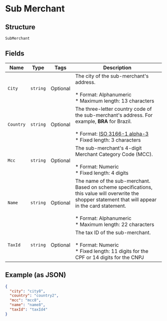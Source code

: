 
# Sub Merchant

## Structure

`SubMerchant`

## Fields

| Name | Type | Tags | Description |
|  --- | --- | --- | --- |
| `City` | `string` | Optional | The city of the sub-merchant's address.<br><br>* Format: Alphanumeric<br>* Maximum length: 13 characters |
| `Country` | `string` | Optional | The three-letter country code of the sub-merchant's address. For example, **BRA** for Brazil.<br><br>* Format: [ISO 3166-1 alpha-3](https://en.wikipedia.org/wiki/ISO_3166-1_alpha-3)<br>* Fixed length: 3 characters |
| `Mcc` | `string` | Optional | The sub-merchant's 4-digit Merchant Category Code (MCC).<br><br>* Format: Numeric<br>* Fixed length: 4 digits |
| `Name` | `string` | Optional | The name of the sub-merchant. Based on scheme specifications, this value will overwrite the shopper statement  that will appear in the card statement.<br><br>* Format: Alphanumeric<br>* Maximum length: 22 characters |
| `TaxId` | `string` | Optional | The tax ID of the sub-merchant.<br><br>* Format: Numeric<br>* Fixed length: 11 digits for the CPF or 14 digits for the CNPJ |

## Example (as JSON)

```json
{
  "city": "city8",
  "country": "country2",
  "mcc": "mcc8",
  "name": "name8",
  "taxId": "taxId4"
}
```


